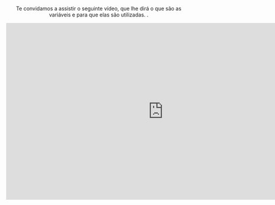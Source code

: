 </body>
<div style="text-align:center;"> 

<p>Te convidamos a assistir o seguinte vídeo, que lhe dirá o que são as variáveis ​​e para que elas são utilizadas.
.</p>

<iframe width="853" height="480" src="https://www.youtube.com/embed/-eUiw-k-luY" frameborder="0" allow="autoplay; encrypted-media" allowfullscreen></iframe>


</div>
<body>

